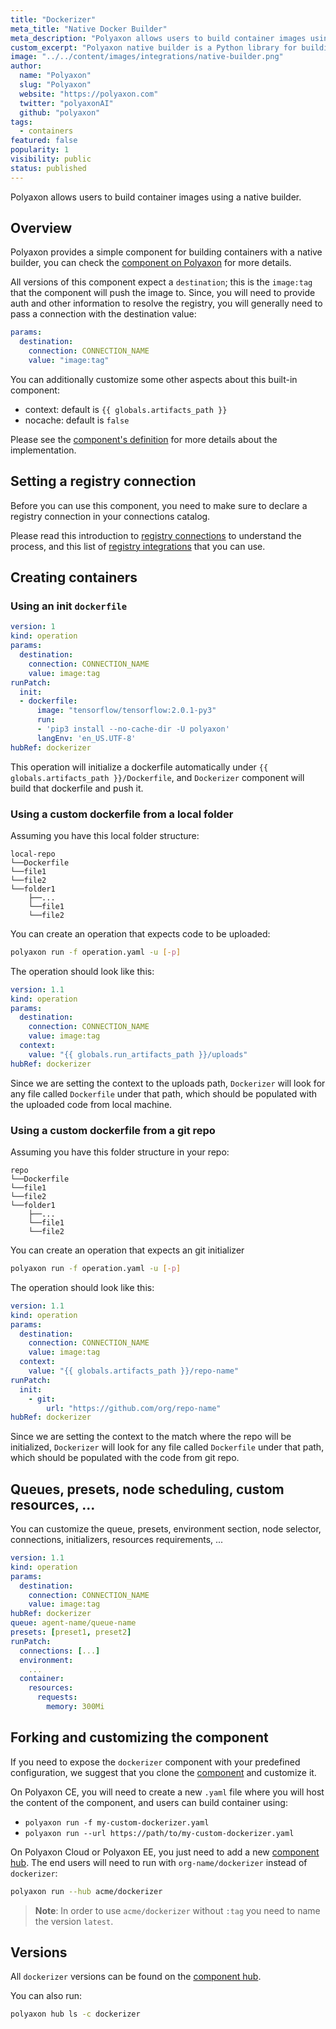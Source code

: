 ```yaml
---
title: "Dockerizer"
meta_title: "Native Docker Builder"
meta_description: "Polyaxon allows users to build container images using the native builder project."
custom_excerpt: "Polyaxon native builder is a Python library for building container using the Docker Engine API."
image: "../../content/images/integrations/native-builder.png"
author:
  name: "Polyaxon"
  slug: "Polyaxon"
  website: "https://polyaxon.com"
  twitter: "polyaxonAI"
  github: "polyaxon"
tags:
  - containers
featured: false
popularity: 1
visibility: public
status: published
---
```


Polyaxon allows users to build container images using a native builder.

## Overview

Polyaxon provides a simple component for building containers with a native builder, you can check the [component on Polyaxon](https://cloud.polyaxon.com/ui/polyaxon/dockerizer/versions) for more details.

All versions of this component expect a `destination`; this is the `image:tag` that the component will push the image to.
Since, you will need to provide auth and other information to resolve the registry, 
you will generally need to pass a connection with the destination value:

```yaml
params:
  destination:
    connection: CONNECTION_NAME
    value: "image:tag"
```

You can additionally customize some other aspects about this built-in component:
 * context: default is `{{ globals.artifacts_path }}`
 * nocache: default is `false`
 
Please see the [component's definition](https://cloud.polyaxon.com/ui/polyaxon/dockerizer/components/latest) for more details about the implementation.

## Setting a registry connection

Before you can use this component, you need to make sure to declare a registry connection in your connections catalog.

Please read this introduction to [registry connections](/docs/setup/connections/registry/) to understand the process, and this list of [registry integrations](/integrations/registries/) that you can use.

## Creating containers 

### Using an init `dockerfile`

```yaml
version: 1
kind: operation
params:
  destination:
    connection: CONNECTION_NAME
    value: image:tag
runPatch:
  init:
  - dockerfile:
      image: "tensorflow/tensorflow:2.0.1-py3"
      run:
      - 'pip3 install --no-cache-dir -U polyaxon'
      langEnv: 'en_US.UTF-8'
hubRef: dockerizer
```

This operation will initialize a dockerfile automatically under `{{ globals.artifacts_path }}/Dockerfile`, and `Dockerizer` component will build that dockerfile and push it.

### Using a custom dockerfile from a local folder

Assuming you have this local folder structure:

```
local-repo
└──Dockerfile
└──file1
└──file2
└──folder1
    ├──...
    └──file1
    └──file2
```

You can create an operation that expects code to be uploaded:

```bash
polyaxon run -f operation.yaml -u [-p]
```

The operation should look like this:

```yaml
version: 1.1
kind: operation
params:
  destination:
    connection: CONNECTION_NAME
    value: image:tag
  context:
    value: "{{ globals.run_artifacts_path }}/uploads"
hubRef: dockerizer
```

Since we are setting the context to the uploads path, `Dockerizer` will look for any file called `Dockerfile` under that path, which should be populated with the uploaded code from local machine.

### Using a custom dockerfile from a git repo

Assuming you have this folder structure in your repo:

```
repo
└──Dockerfile
└──file1
└──file2
└──folder1
    ├──...
    └──file1
    └──file2
```

You can create an operation that expects an git initializer

```bash
polyaxon run -f operation.yaml -u [-p]
```

The operation should look like this:

```yaml
version: 1.1
kind: operation
params:
  destination:
    connection: CONNECTION_NAME
    value: image:tag
  context:
    value: "{{ globals.artifacts_path }}/repo-name"
runPatch:
  init:
    - git:
        url: "https://github.com/org/repo-name"
hubRef: dockerizer
```

Since we are setting the context to the match where the repo will be initialized, 
`Dockerizer` will look for any file called `Dockerfile` under that path, which should be populated with the code from git repo.

## Queues, presets, node scheduling, custom resources, ... 

You can customize the queue, presets, environment section, node selector, connections, initializers, resources requirements, ...

```yaml
version: 1.1
kind: operation
params:
  destination:
    connection: CONNECTION_NAME
    value: image:tag
hubRef: dockerizer
queue: agent-name/queue-name
presets: [preset1, preset2]
runPatch:
  connections: [...]
  environment:
    ...
  container:
    resources:
      requests:
        memory: 300Mi
``` 

## Forking and customizing the component

If you need to expose the `dockerizer` component with your predefined configuration,
we suggest that you clone the [component](https://cloud.polyaxon.com/ui/polyaxon/dockerizer/components/latest) and customize it.

On Polyaxon CE, you will need to create a new `.yaml` file where you will host the content of the component, and users can build container using:

 * `polyaxon run -f my-custom-dockerizer.yaml`
 * `polyaxon run --url https://path/to/my-custom-dockerizer.yaml` 

On Polyaxon Cloud or Polyaxon EE, you just need to add a new [component hub](/docs/management/component-hub/).
The end users will need to run with `org-name/dockerizer` instead of `dockerizer`:

```bash
polyaxon run --hub acme/dockerizer
```

> **Note**: In order to use `acme/dockerizer` without `:tag` you need to name the version `latest`.

## Versions

All `dockerizer` versions can be found on the [component hub](https://cloud.polyaxon.com/ui/polyaxon/dockerizer/components/).

You can also run:

```bash
polyaxon hub ls -c dockerizer
```

